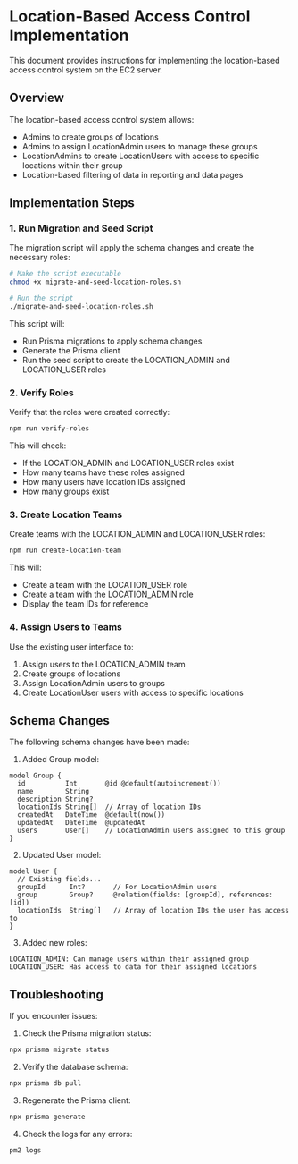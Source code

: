 # Location-Based Access Control Implementation

This document provides instructions for implementing the location-based access control system on the EC2 server.

## Overview

The location-based access control system allows:
- Admins to create groups of locations
- Admins to assign LocationAdmin users to manage these groups
- LocationAdmins to create LocationUsers with access to specific locations within their group
- Location-based filtering of data in reporting and data pages

## Implementation Steps

### 1. Run Migration and Seed Script

The migration script will apply the schema changes and create the necessary roles:

```bash
# Make the script executable
chmod +x migrate-and-seed-location-roles.sh

# Run the script
./migrate-and-seed-location-roles.sh
```

This script will:
- Run Prisma migrations to apply schema changes
- Generate the Prisma client
- Run the seed script to create the LOCATION_ADMIN and LOCATION_USER roles

### 2. Verify Roles

Verify that the roles were created correctly:

```bash
npm run verify-roles
```

This will check:
- If the LOCATION_ADMIN and LOCATION_USER roles exist
- How many teams have these roles assigned
- How many users have location IDs assigned
- How many groups exist

### 3. Create Location Teams

Create teams with the LOCATION_ADMIN and LOCATION_USER roles:

```bash
npm run create-location-team
```

This will:
- Create a team with the LOCATION_USER role
- Create a team with the LOCATION_ADMIN role
- Display the team IDs for reference

### 4. Assign Users to Teams

Use the existing user interface to:
1. Assign users to the LOCATION_ADMIN team
2. Create groups of locations
3. Assign LocationAdmin users to groups
4. Create LocationUser users with access to specific locations

## Schema Changes

The following schema changes have been made:

1. Added Group model:
```prisma
model Group {
  id          Int       @id @default(autoincrement())
  name        String
  description String?
  locationIds String[]  // Array of location IDs
  createdAt   DateTime  @default(now())
  updatedAt   DateTime  @updatedAt
  users       User[]    // LocationAdmin users assigned to this group
}
```

2. Updated User model:
```prisma
model User {
  // Existing fields...
  groupId      Int?       // For LocationAdmin users
  group        Group?     @relation(fields: [groupId], references: [id])
  locationIds  String[]   // Array of location IDs the user has access to
}
```

3. Added new roles:
```
LOCATION_ADMIN: Can manage users within their assigned group
LOCATION_USER: Has access to data for their assigned locations
```

## Troubleshooting

If you encounter issues:

1. Check the Prisma migration status:
```bash
npx prisma migrate status
```

2. Verify the database schema:
```bash
npx prisma db pull
```

3. Regenerate the Prisma client:
```bash
npx prisma generate
```

4. Check the logs for any errors:
```bash
pm2 logs